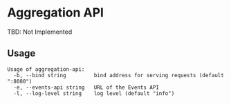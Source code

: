 # Aggregation API 

TBD: Not Implemented

## Usage

```
Usage of aggregation-api:
  -b, --bind string         bind address for serving requests (default ":8080")
  -e, --events-api string   URL of the Events API
  -l, --log-level string    log level (default "info")
```
